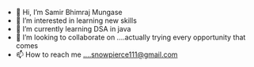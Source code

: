 - 👋 Hi, I’m Samir Bhimraj Mungase
- 👀 I’m interested in learning new skills
- 🌱 I’m currently learning DSA in java 
- 💞️ I’m looking to collaborate on ....actually  trying every opportunity that comes 
- 📫 How to reach me ....snowpierce111@gmail.com

<!---
flamingarrows/flamingarrows is a ✨ special ✨ repository because its `README.md` (this file) appears on your GitHub profile.
You can click the Preview link to take a look at your changes.
--->
